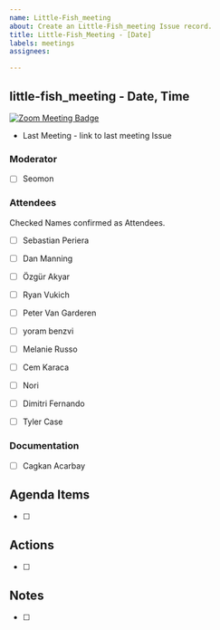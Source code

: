```yaml
---
name: Little-Fish_meeting
about: Create an Little-Fish_meeting Issue record.
title: Little-Fish_Meeting - [Date]
labels: meetings
assignees:

---
```



## little-fish_meeting - Date, Time
[![Zoom Meeting Badge](https://img.shields.io/badge/Meeting-Zoom-blue)](https://us02web.zoom.us/j/81132158682)

- Last Meeting - link to last meeting Issue


### Moderator
- [ ] Seomon


### Attendees
Checked Names confirmed as Attendees.

- [ ] Sebastian Periera
- [ ] Dan Manning
- [ ] Özgür Akyar
- [ ] Ryan Vukich
- [ ] Peter Van Garderen
- [ ] yoram benzvi
- [ ] Melanie Russo
- [ ] Cem Karaca
- [ ] Nori
- [ ] Dimitri Fernando
- [ ] Tyler Case


### Documentation

- [ ] Cagkan Acarbay 


## Agenda Items

- [ ]


## Actions

- [ ]


## Notes

- [ ]

